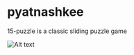 # pyatnashkee
15-puzzle is a classic sliding puzzle game

![Alt text](https://user-images.githubusercontent.com/29505119/28335203-4a434180-6c06-11e7-8c10-7ffa4047b3be.png)
